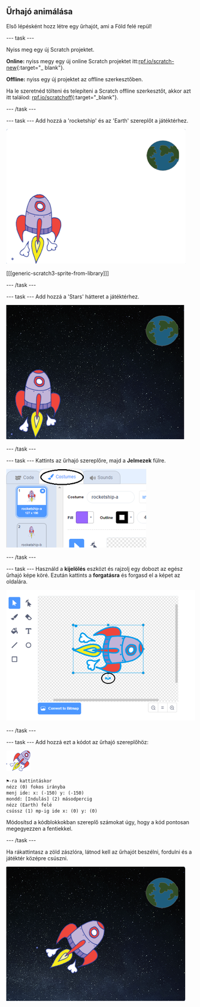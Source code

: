 ## Űrhajó animálása

Első lépésként hozz létre egy űrhajót, ami a Föld felé repül!

\--- task \---

Nyiss meg egy új Scratch projektet.

**Online:** nyiss megy egy új online Scratch projektet itt:[rpf.io/scratch-new](http://rpf.io/scratchon){:target="_ blank"}.

**Offline:** nyiss egy új projektet az offline szerkesztőben.

Ha le szeretnéd tölteni és telepíteni a Scratch offline szerkesztőt, akkor azt itt találod: [rpf.io/scratchoff](http://rpf.io/scratchoff){:target="_blank"}.

\--- /task \---

\--- task \--- Add hozzá a 'rocketship' és az 'Earth' szereplőt a játéktérhez.

![Űrhajó és Föld szereplők](images/space-sprites.png)

[[[generic-scratch3-sprite-from-library]]]

\--- /task \---

\--- task \--- Add hozzá a 'Stars' hátteret a játéktérhez.

![Egy űr háttér](images/space-backdrop.png)

\--- /task \---

\--- task \--- Kattints az űrhajó szereplőre, majd a **Jelmezek** fülre.

![Szereplő jelmez](images/space-costume.png)

\--- /task \---

\--- task \--- Használd a **kijelölés** eszközt és rajzolj egy dobozt az egész űrhajó képe köré. Ezután kattints a **forgatásra** és forgasd el a képet az oldalára.

![Jelmez forgatása](images/space-rotate.png)

\--- /task \---

\--- task \--- Add hozzá ezt a kódot az űrhajó szereplőhöz:

![Űrhajó szereplő](images/sprite-spaceship.png)

```blocks3
⚑-ra kattintáskor
nézz (0) fokos irányba
menj ide: x: (-150) y: (-150)
mondd: [Indulás] (2) másodpercig
nézz (Earth) felé
csússz (1) mp-ig ide x: (0) y: (0)
```

Módosítsd a kódblokkokban szereplő számokat úgy, hogy a kód pontosan megegyezzen a fentiekkel.

\--- /task \---

Ha rákattintasz a zöld zászlóra, látnod kell az űrhajót beszélni, fordulni és a játéktér középre csúszni.

![Űrhajó animáció tesztelése](images/space-animate-stage.png)